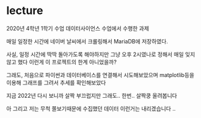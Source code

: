 # lecture

2020년 4학년 1학기 수업 데이터사이언스 수업에서 수행한 과제

매일 일정한 시간에 네이버 날씨에서 크롤링해서 MariaDB에 저장하였다.

사실, 일정 시간에 딱딱 돌아가도록 해야하지만
그냥 오후 2시였나로 정해서 매일 잊지않고 했다
이런게 이 프로젝트의 한계 아니었을까?

그래도, 처음으로 파이썬과 데이터베이스를 연결해서 시도해보았으며
matplotlib등을 이용해 그래프를 그려서 추세를 확인해보았다

지금 2022년 다시 보니까 살짝 부끄럽지만 그래도.. 한번.. 살짝쿵 올려봅니다

아 그리고 저는 무척 쫄보기때문에 수집했던 데이터 이런거는 내리겠습니다 ..
